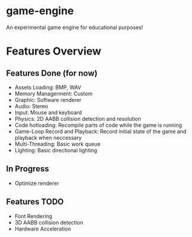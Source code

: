 # game-engine
An experimental game engine for educational purposes!

# Features Overview
## Features Done (for now)
- Assets Loading: BMP, WAV
- Memory Managerment: Custom
- Graphic: Software renderer
- Audio: Stereo
- Input: Mouse and keyboard
- Physics: 2D AABB collision detection and resolution
- Code hotloading: Recompile parts of code while the game is running
- Game-Loop Record and Playback: Record initial state of the game and playback when neccessary
- Multi-Threading: Basic work queue
- Lighting: Basic directional lighting

## In Progress

- Optimize renderer

## Features TODO
- Font Rendering
- 3D AABB collision detection
- Hardware Acceleration
